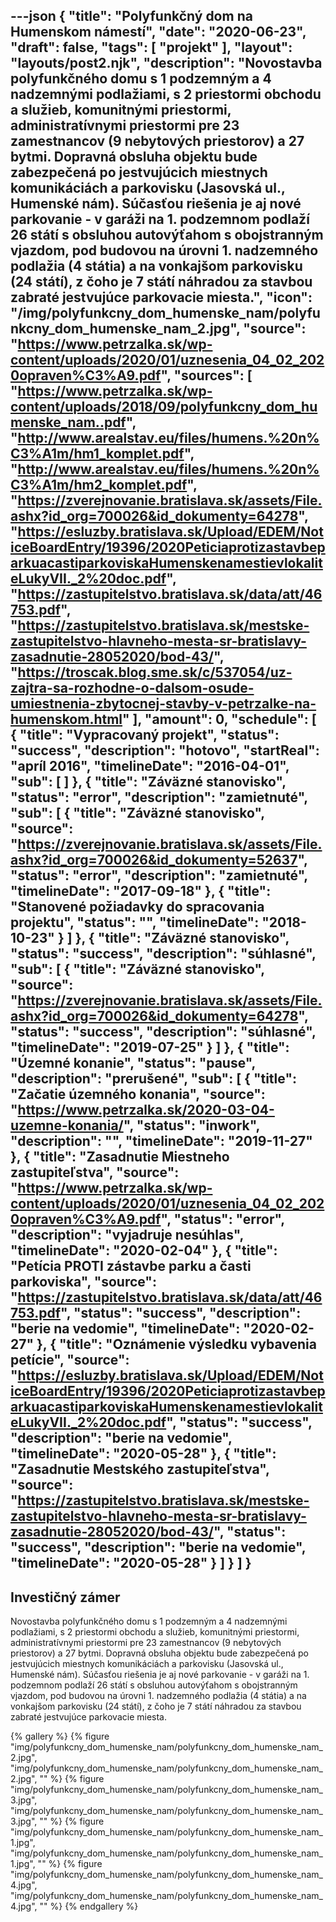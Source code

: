 ---json
{
   "title": "Polyfunkčný dom na Humenskom námestí",
   "date": "2020-06-23",
   "draft": false,
   "tags": [
      "projekt"
   ],
   "layout": "layouts/post2.njk",
   "description": "Novostavba polyfunkčného domu s 1 podzemným a 4 nadzemnými podlažiami, s 2 priestormi obchodu a služieb, komunitnými priestormi, administratívnymi priestormi pre 23 zamestnancov (9 nebytových priestorov) a 27 bytmi. Dopravná obsluha objektu bude zabezpečená po jestvujúcich miestnych komunikáciách a parkovisku (Jasovská ul., Humenské nám). Súčasťou riešenia je aj nové parkovanie - v garáži na 1. podzemnom podlaží 26 státí s obsluhou autovýťahom s obojstranným vjazdom, pod budovou na úrovni 1. nadzemného podlažia (4 státia) a na vonkajšom parkovisku (24 státí), z čoho je 7 státí náhradou za stavbou zabraté jestvujúce parkovacie miesta.",
   "icon": "/img/polyfunkcny_dom_humenske_nam/polyfunkcny_dom_humenske_nam_2.jpg",
   "source": "https://www.petrzalka.sk/wp-content/uploads/2020/01/uznesenia_04_02_2020opraven%C3%A9.pdf",
   "sources": [
      "https://www.petrzalka.sk/wp-content/uploads/2018/09/polyfunkcny_dom_humenske_nam..pdf",
      "http://www.arealstav.eu/files/humens.%20n%C3%A1m/hm1_komplet.pdf",
      "http://www.arealstav.eu/files/humens.%20n%C3%A1m/hm2_komplet.pdf",
      "https://zverejnovanie.bratislava.sk/assets/File.ashx?id_org=700026&id_dokumenty=64278",
      "https://esluzby.bratislava.sk/Upload/EDEM/NoticeBoardEntry/19396/2020PeticiaprotizastavbeparkuacastiparkoviskaHumenskenamestievlokaliteLukyVII._2%20doc.pdf",
      "https://zastupitelstvo.bratislava.sk/data/att/46753.pdf",
      "https://zastupitelstvo.bratislava.sk/mestske-zastupitelstvo-hlavneho-mesta-sr-bratislavy-zasadnutie-28052020/bod-43/",
      "https://troscak.blog.sme.sk/c/537054/uz-zajtra-sa-rozhodne-o-dalsom-osude-umiestnenia-zbytocnej-stavby-v-petrzalke-na-humenskom.html"
   ],
   "amount": 0,
   "schedule": [
      {
         "title": "Vypracovaný projekt",
         "status": "success",
         "description": "hotovo",
         "startReal": "apríl 2016",
         "timelineDate": "2016-04-01",
         "sub": [  ]
      },
      {
         "title": "Záväzné stanovisko",
         "status": "error",
         "description": "zamietnuté",
         "sub": [ 
            {
               "title": "Záväzné stanovisko",
               "source": "https://zverejnovanie.bratislava.sk/assets/File.ashx?id_org=700026&id_dokumenty=52637",
               "status": "error",
               "description": "zamietnuté",
               "timelineDate": "2017-09-18"
            },
            {
               "title": "Stanovené požiadavky do spracovania projektu",
               "status": "",
               "timelineDate": "2018-10-23"
            }
          ]
      },
      {
         "title": "Záväzné stanovisko",
         "status": "success",
         "description": "súhlasné",
         "sub": [ 
            {
               "title": "Záväzné stanovisko",
               "source": "https://zverejnovanie.bratislava.sk/assets/File.ashx?id_org=700026&id_dokumenty=64278",
               "status": "success",
               "description": "súhlasné",
               "timelineDate": "2019-07-25"
            }
         ]
      },
      {
         "title": "Územné konanie",
         "status": "pause",
         "description": "prerušené",
         "sub": [ 
            {
               "title": "Začatie územného konania",
               "source": "https://www.petrzalka.sk/2020-03-04-uzemne-konania/",
               "status": "inwork",
               "description": "",
               "timelineDate": "2019-11-27"
            },
            {
               "title": "Zasadnutie Miestneho zastupiteľstva",
               "source": "https://www.petrzalka.sk/wp-content/uploads/2020/01/uznesenia_04_02_2020opraven%C3%A9.pdf",
               "status": "error",
               "description": "vyjadruje nesúhlas",
               "timelineDate": "2020-02-04"
            },
            {
               "title": "Petícia PROTI zástavbe parku a časti parkoviska",
               "source": "https://zastupitelstvo.bratislava.sk/data/att/46753.pdf",
               "status": "success",
               "description": "berie na vedomie",
               "timelineDate": "2020-02-27"
            },
            {
               "title": "Oznámenie výsledku vybavenia petície",
               "source": "https://esluzby.bratislava.sk/Upload/EDEM/NoticeBoardEntry/19396/2020PeticiaprotizastavbeparkuacastiparkoviskaHumenskenamestievlokaliteLukyVII._2%20doc.pdf",
               "status": "success",
               "description": "berie na vedomie",
               "timelineDate": "2020-05-28"
            },
            {
               "title": "Zasadnutie Mestského zastupiteľstva",
               "source": "https://zastupitelstvo.bratislava.sk/mestske-zastupitelstvo-hlavneho-mesta-sr-bratislavy-zasadnutie-28052020/bod-43/",
               "status": "success",
               "description": "berie na vedomie",
               "timelineDate": "2020-05-28"
            }
         ]
      }
   ]
}
---

## Investičný zámer
Novostavba polyfunkčného domu s 1 podzemným a 4 nadzemnými podlažiami, s 2 priestormi obchodu a služieb, komunitnými priestormi, administratívnymi priestormi pre 23 zamestnancov (9 nebytových priestorov) a 27 bytmi. Dopravná obsluha objektu bude zabezpečená po jestvujúcich miestnych komunikáciách a parkovisku (Jasovská ul., Humenské nám). Súčasťou riešenia je aj nové parkovanie - v garáži na 1. podzemnom podlaží 26 státí s obsluhou autovýťahom s obojstranným vjazdom, pod budovou na úrovni 1. nadzemného podlažia (4 státia) a na vonkajšom parkovisku (24 státí), z čoho je 7 státí náhradou za stavbou zabraté jestvujúce parkovacie miesta.

{% gallery %}
{% figure "img/polyfunkcny_dom_humenske_nam/polyfunkcny_dom_humenske_nam_2.jpg", "img/polyfunkcny_dom_humenske_nam/polyfunkcny_dom_humenske_nam_2.jpg", "" %}
{% figure "img/polyfunkcny_dom_humenske_nam/polyfunkcny_dom_humenske_nam_3.jpg", "img/polyfunkcny_dom_humenske_nam/polyfunkcny_dom_humenske_nam_3.jpg", "" %}
{% figure "img/polyfunkcny_dom_humenske_nam/polyfunkcny_dom_humenske_nam_1.jpg", "img/polyfunkcny_dom_humenske_nam/polyfunkcny_dom_humenske_nam_1.jpg", "" %}
{% figure "img/polyfunkcny_dom_humenske_nam/polyfunkcny_dom_humenske_nam_4.jpg", "img/polyfunkcny_dom_humenske_nam/polyfunkcny_dom_humenske_nam_4.jpg", "" %}
{% endgallery %}
